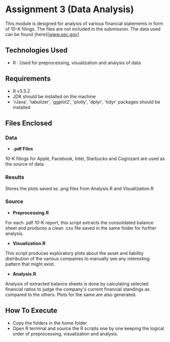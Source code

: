 # Assignment 3 (Data Analysis)

This module is designed for analysis of various financial statements in form of 10-K filings. The files are not 
included in the submission. The data used can be found {here}[www.sec.gov]

## Technologies Used

- R : Used for preprocessing, visualization and analysis of data

## Requirements

- R v3.3.2
- JDK should be installed on the machine
- 'rJava', 'tabulizer', 'ggplot2', 'plotly', 'dplyr', 'tidyr' packages should be installed 

## Files Enclosed

### Data

- **.pdf Files**

10-K filings for Apple, Facebook, Intel, Starbucks and Cognizant are used as the source of data.

### Results

Stores the plots saved as .png files from Analysis.R and Visualization.R

### Source

- **Preprocessing.R**

For each .pdf 10-K report, this script extracts the consolidated balance sheet and produces a clean .csv file
saved in the same folder for further analysis.

- **Visualization.R**

This script produces exploratory plots about the asset and liability distribution of the various companies to 
manually see any interesting pattern that might exist.

- **Analysis.R**

Analysis of extracted balance sheets is done by calculating selected financial ratios to judge the company's
current financial standings as compared to the others. Plots for the same are also generated.

## How To Execute

- Copy the folders in the home folder
- Open R terminal and source the R scripts one by one keeping the logical order of preprocessing, visualization and analysis.

